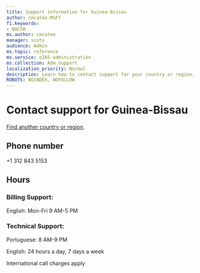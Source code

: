 ```yaml
---                                
title: Support information for Guinea-Bissau
author: cmcatee-MSFT
f1.keywords:
- NOCSH
ms.author: cmcatee
manager: scotv
audience: Admin
ms.topic: reference
ms.service: o365-administration
ms.collection: Adm_Support
localization_priority: Normal
description: Learn how to contact support for your country or region.
ROBOTS: NOINDEX, NOFOLLOW
---
```


# Contact support for Guinea-Bissau

[Find another country or region](../../business-video/get-help-support.md).

## Phone number
+1 312 843 5153

## Hours
### Billing Support:

English: Mon-Fri 9 AM-5 PM

### Technical Support:

Portuguese: 8 AM-9 PM

English: 24 hours a day, 7 days a week

International call charges apply
